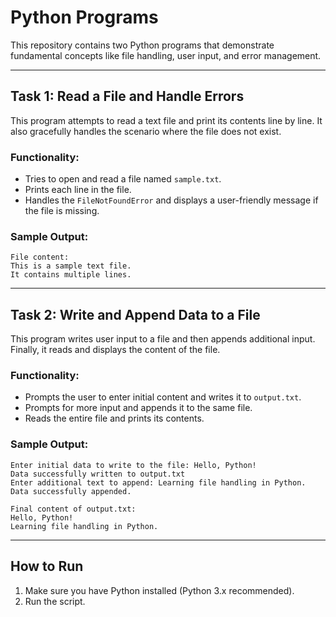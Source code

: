 # Python Programs

This repository contains two Python programs that demonstrate fundamental concepts like file handling, user input, and error management.

---

## Task 1: Read a File and Handle Errors

This program attempts to read a text file and print its contents line by line. It also gracefully handles the scenario where the file does not exist.

### Functionality:

- Tries to open and read a file named `sample.txt`.
- Prints each line in the file.
- Handles the `FileNotFoundError` and displays a user-friendly message if the file is missing.

### Sample Output:

```
File content:
This is a sample text file.
It contains multiple lines.
```

---

## Task 2: Write and Append Data to a File

This program writes user input to a file and then appends additional input. Finally, it reads and displays the content of the file.

### Functionality:

- Prompts the user to enter initial content and writes it to `output.txt`.
- Prompts for more input and appends it to the same file.
- Reads the entire file and prints its contents.

### Sample Output:

```
Enter initial data to write to the file: Hello, Python!
Data successfully written to output.txt
Enter additional text to append: Learning file handling in Python.
Data successfully appended.

Final content of output.txt:
Hello, Python!
Learning file handling in Python.
```

---

## How to Run

1. Make sure you have Python installed (Python 3.x recommended).
2. Run the script.